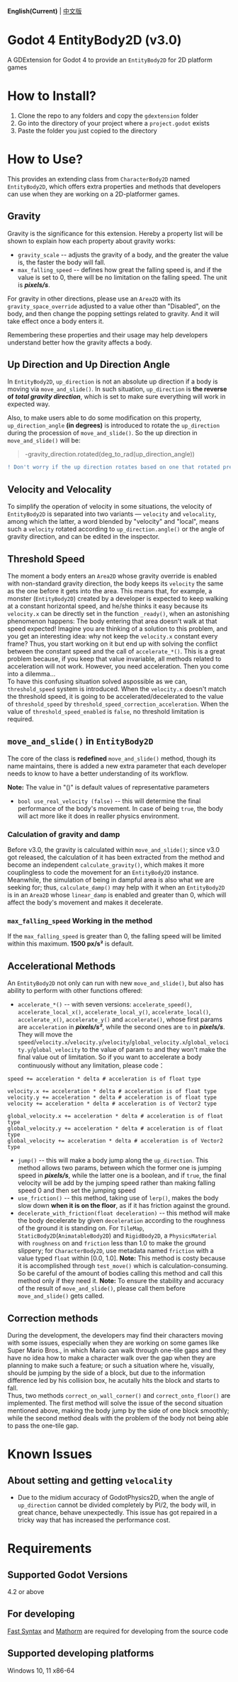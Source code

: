 **English(Current)** | [中文版](zh_cn.md)
# Godot 4 EntityBody2D (v3.0)
A GDExtension for Godot 4 to provide an `EntityBody2D` for 2D platform games

# How to Install?
1. Clone the repo to any folders and copy the `gdextension` folder
2. Go into the directory of your project where a `project.godot` exists
3. Paste the folder you just copied to the directory

# How to Use?
This provides an extending class from `CharacterBody2D` named `EntityBody2D`, which offers extra properties and methods that developers can use when they are working on a 2D-platformer games. 

## Gravity
Gravity is the significance for this extension. Hereby a property list will be shown to explain how each property about gravity works:

* `gravity_scale` -- adjusts the gravity of a body, and the greater the value is, the faster the body will fall.
* `max_falling_speed` -- defines how great the falling speed is, and if the value is set to 0, there will be no limitation on the falling speed. The unit is ***pixels/s***.

For gravity in other directions, please use an `Area2D` with its `gravity_space_override` adjusted to a value other than "Disabled", on the body, and then change the popping settings related to gravity. And it will take effect once a body enters it.

Remembering these properties and their usage may help developers understand better how the gravity affects a body.

## Up Direction and Up Direction Angle
In `EntityBody2D`, `up_direction` is not an absolute up direction if a body is moving via `move_and_slide()`. In such situation, `up_direction` is **the reverse of *total gravity direction***, which is set to make sure everything will work in expected way.

Also, to make users able to do some modification on this property, `up_direction_angle` **(in degrees)** is introduced to rotate the `up_direction` during the procession of `move_and_slide()`. So the up direction in `move_and_slide()` will be:

> -gravity_direction.rotated(deg_to_rad(up_direction_angle))

```diff
! Don't worry if the up direction rotates based on one that rotated previously, after the call of the function, the up direction rotates back to what it should be
```

## Velocity and Velocality
To simplify the operation of velocity in some situations, the velocity of `EntityBody2D` is separated into two variants — `velocity` and `velocality`, among which the latter, a word blended by "velocity" and "local", means such a `velocity` rotated according to `up_direction.angle()` or the angle of gravity direction, and can be edited in the inspector.

## Threshold Speed
The moment a body enters an `Area2D` whose gravity override is enabled with non-standard gravity direction, the body keeps its `velocity` the same as the one before it gets into the area. This means that, for example, a monster (`EntityBody2D`) created by a developer is expected to keep walking at a constant horizontal speed, and he/she thinks it easy because its `velocity.x` can be directly set in the function `_ready()`, when an astonishing phenomenon happens: The body entering that area doesn't walk at that speed expected! Imagine you are thinking of a solution to this problem, and you get an interesting idea: why not keep the `velocity.x` constant every frame? Thus, you start working on it but end up with solving the conflict between the constant speed and the call of `accelerate_*()`. This is a great problem because, if you keep that value invariable, all methods related to acceleration will not work. However, you need acceleration. Then you come into a dilemma...  
To have this confusing situation solved aspossible as we can, `threshold_speed` system is introduced. When the `velocity.x` doesn't match the threshold speed, it is going to be accelerated/decelerated to the value of `threshold_speed` by `threshold_speed_correction_acceleration`. When the value of `threshold_speed_enabled` is `false`, no threshold limitation is required. 

## `move_and_slide()` in `EntityBody2D`
The core of the class is **redefined** `move_and_slide()` method, though its name maintains, there is added a new extra parameter that each developer needs to know to have a better understanding of its workflow.

**Note:** The value in "()" is default values of representative parameters
* `bool use_real_velocity (false)` -- this will determine the final performance of the body's movement. In case of being `true`, the body will act more like it does in realler physics environment.

### Calculation of gravity and damp
Before v3.0, the gravity is calculated within `move_and_slide()`; since v3.0 got released, the calculation of it has been extracted from the method and become an independent `calculate_gravity()`, which makes it more couplingless to code the movement for an `EntityBody2D` instance.
Meanwhile, the simulation of being in dampful area is also what we are seeking for; thus, `calculate_damp()` may help with it when an `EntityBody2D` is in an `Area2D` whose `linear_damp` is enabled and greater than 0, which will affect the body's movement and makes it decelerate.

### `max_falling_speed` Working in the method
If the `max_falling_speed` is greater than 0, the falling speed will be limited within this maximum. **1500 px/s²** is default.

## Accelerational Methods
An `EntityBody2D` not only can run with new `move_and_slide()`, but also has ability to perform with other functions offered:

* `accelerate_*()` -- with seven versions: `accelerate_speed()`, `accelerate_local_x()`, `accelerate_local_y()`, `accelerate_local()`, `accelerate_x()`, `accelerate_y()` and `accelerate()`, whose first params are `acceleration` in ***pixels/s²***, while the second ones are `to` in ***pixels/s***. They will move the `speed`/`velocity.x`/`velocity.y`/`velocity`/`global_velocity.x`/`global_velocity.y`/`global_velocity` to the value of param `to` and they won't make the final value out of limitation. So if you want to accelerate a body continuously without any limitation, please code：
```GDScript
speed += acceleration * delta # acceleration is of float type

velocity.x += acceleration * delta # acceleration is of float type
velocity.y += acceleration * delta # acceleration is of float type
velocity += acceleration * delta # acceleration is of Vector2 type

global_velocity.x += acceleration * delta # acceleration is of float type
global_velocity.y += acceleration * delta # acceleration is of float type
global_velocity += acceleration * delta # acceleration is of Vector2 type
```
* `jump()` -- this will make a body jump along the `up_direction`. This method allows two params, between which the former one is jumping speed in ***pixels/s***, while the latter one is a boolean, and if `true`, the final velocity will be add by the jumping speed rather than making falling speed 0 and then set the jumping speed
* `use_friction()` -- this method, taking use of `lerp()`, makes the body slow down **when it is on the floor**, as if it has friction against the ground.
* `decelerate_with_friction(float deceleration)` -- this method will make the body decelerate by given `deceleration` according to the roughness of the ground it is standing on. For `TileMap`, `StaticBody2D`(`AnimatableBody2D`) and `RigidBody2D`, a `PhysicsMaterial` with `roughness` on and `friction` less than 1.0 to make the ground slippery; for `CharacterBody2D`, use metadata named `friction` with a value typed `float` within [0.0, 1.0]. **Note:** This method is costy because it is accomplished through `test_move()` which is calculation-consuming. So be careful of the amount of bodies calling this method and call this method only if they need it.
**Note:** To ensure the stability and accuracy of the result of `move_and_slide()`, please call them before `move_and_slide()` gets called.

## Correction methods
During the development, the developers may find their characters moving with some issues, especially when they are working on some games like Super Mario Bros., in which Mario can walk through one-tile gaps and they have no idea how to make a character walk over the gap when they are planning to make such a feature; or such a situation where he, visually, should be jumping by the side of a block, but due to the information difference led by his collision box, he acutally hits the block and starts to fall.  
Thus, two methods `correct_on_wall_corner()` and `correct_onto_floor()` are implemented. The first method will solve the issue of the second situation mentioned above, making the body jump by the side of one block smoothly; while the second method deals with the problem of the body not being able to pass the one-tile gap.


# Known Issues
## About setting and getting `velocality`
* Due to the midium accuracy of GodotPhysics2D, when the angle of `up_direction` cannot be divided completely by PI/2, the body will, in great chance, behave unexpectedly. This issue has got repaired in a tricky way that has increased the performance cost.

# Requirements
## Supported Godot Versions
4.2 or above

## For developing
[Fast Syntax](https://github.com/Lazy-Rabbit-2001/GDExtension-Fast-Syntax/) and [Mathorm](https://github.com/Lazy-Rabbit-2001/Godot-4-Mathorm) are required for developing from the source code

## Supported developing platforms
Windows 10, 11 x86-64
